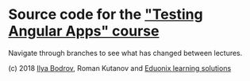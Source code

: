 # Source code for the ["Testing Angular Apps" course](https://www.eduonix.com/affiliates/id/95-10672)

Navigate through branches to see what has changed between lectures.

(c) 2018 [Ilya Bodrov](http://bodrovis.tech), Roman Kutanov and [Eduonix learning solutions](http://eduonix.com)
